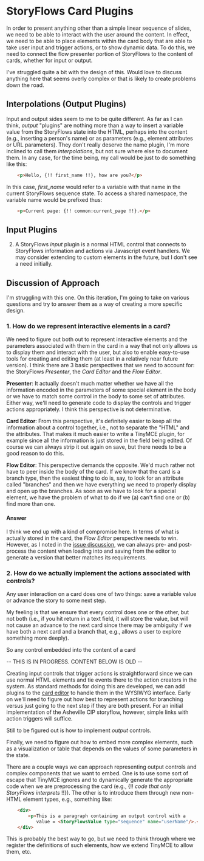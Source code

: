 # StoryFlows Card Plugins

In order to present anything other than a simple linear sequence of slides, we need to be able to interact with the user around the content. In effect, we need to be able to place elements within the card body that are able to take user input and trigger actions, or to show dynamic data. To do this, we need to connect the flow presenter portion of StoryFlows to the content of cards, whether for input or output.

I've struggled quite a bit with the design of this. Would love to discuss anything here that seems overly complex or that is likely to create problems down the road.

## Interpolations (Output Plugins)

Input and output sides seem to me to be quite different. As far as I can think, _output_ "plugins" are nothing more than a way to insert a variable value from the StoryFlows state into the HTML, perhaps into the content (e.g., inserting a person's name) or as parameters (e.g., element attributes or URL parameters). They don't really deserve the name plugin, I'm more inclined to call them _interpolations_, but not sure where else to document them. In any case, for the time being, my call would be just to do something like this:
```html
    <p>Hello, {!! first_name !!}, how are you?</p>
```
In this case, _first_name_ would refer to a variable with that name in the current StoryFlows sequence state. To access a shared namespace, the variable name would be prefixed thus:
```html
    <p>Current page: {!! common:current_page !!}.</p>
```
## Input Plugins




2. A StoryFlows _input_ plugin is a normal HTML control that connects to StoryFlows information and actions via Javascript event handlers. We may consider extending to custom elements in the future, but I don't see a need initially.


## Discussion of Approach

I'm struggling with this one.  On this iteration, I'm going to take on various questions and try to answer them as a way of creating a more specific design.

### 1. How do we represent interactive elements in a card?
We need to figure out both out to represent interactive elements and the parameters associated with them in the card in a way that not only allows us to display them and interact with the user, but also to enable easy-to-use tools for creating and editing them (at least in a relatively near future version). I think there are 3 basic perspectives that we need to account for: the StoryFlows _Presenter_, the _Card Editor_ and the _Flow Editor_.

__Presenter__: It actually doesn't much matter whether we have all the information encoded in the parameters of some special element in the body or we have to match some control in the body to some set of attributes. Either way, we'll need to generate code to display the controls and trigger actions appropriately. I think this perspective is not determinative.

__Card Editor__: From this perspective, it's definitely easier to keep all the information about a control together, i.e., not to separate the "HTML" and the attributes. That makes it much easier to write a TinyMCE plugin, for example since all the information is just stored in the field being edited. Of course we can always strip it out again on save, but there needs to be a good reason to do this.

__Flow Editor__: This perspective demands the opposite. We'd much rather not have to peer inside the body of the card. If we know that the card is a branch type, then the easiest thing to do is, say, to look for an attribute called "branches" and then we have everything we need to properly display and open up the branches. As soon as we have to look for a special element, we have the problem of what to do if we (a) can't find one or (b) find more than one.

#### Answer
I think we end up with a kind of compromise here. In terms of what is actually stored in the card, the _Flow Editor_ perspective needs to win. However, as I noted in the [issue discussion](https://github.com/DemocracyApps/storyflows/issues/1), we can always pre- and post-process the content when loading into and saving from the editor to generate a version that better matches its requirements.

### 2. How do we actually implement the actions associated with controls?
Any user interaction on a card does one of two things: save a variable value or advance the story to some next step.

My feeling is that we ensure that every control does one or the other, but not both (i.e., if you hit return in a text field, it will store the value, but will not cause an advance to the next card since there may be ambiguity if we have both a next card and a branch that, e.g., allows a user to explore something more deeply).

So any control embedded into the content of a card

-- THIS IS IN PROGRESS. CONTENT BELOW IS OLD -- 

Creating input controls that trigger actions is straightforward since we can use normal HTML elements and tie events there to the action creators in the system. As standard methods for doing this are developed, we can add plugins to the [card editor](cardeditor) to handle them in the WYSIWYG interface. Early on we'll need to figure out how best to represent actions for branching versus just going to the next step if they are both present. For an initial implementation of the Asheville CIP storyflow, however, simple links with action triggers will suffice.

Still to be figured out is how to implement _output_ controls. 

Finally, we need to figure out how to embed more complex elements, such as a visualization or table that depends on the values of some parameters in the state.

There are a couple ways we can approach representing output controls and complex components that we want to embed. One is to use some sort of escape that TinyMCE ignores and to dynamically generate the appropriate code when we are preprocessing the card (e.g., {!! _code that only StoryFlows interprets_ !!}). The other is to introduce them through new non-HTML element types, e.g., something like:

```html
    <div>
        <p>This is a paragraph containing an output control with a 
           value = <StoryFlowsValue type="sequence" name="userName"/>.</p>
    </div>
```
This is probably the best way to go, but we need to think through where we register the definitions of such elements, how we extend TinyMCE to allow them, etc.


